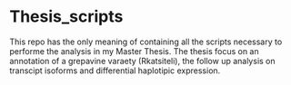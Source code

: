 # Thesis_scripts

This repo has the only meaning of containing all the scripts necessary to performe the analysis in my Master Thesis. The thesis focus on an annotation of a grepavine varaety (Rkatsiteli), the follow up analysis on transcipt isoforms and differential haplotipic expression.

